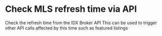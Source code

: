# Check MLS refresh time via API

Check the refresh time from the IDX Broker API
This can be used to trigger other API calls affected by this time such as featured listings
